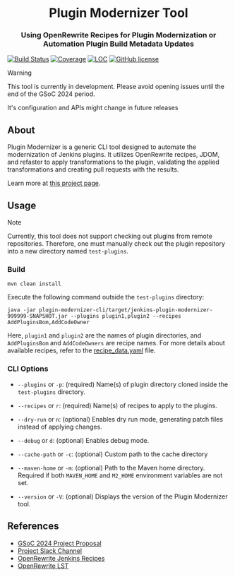 <div align="center">
<h1>Plugin Modernizer Tool</h1>
<h3>
Using OpenRewrite Recipes for Plugin Modernization or Automation Plugin Build Metadata Updates
</h3>
</div>

[![Build Status](https://ci.jenkins.io/job/Tools/job/plugin-modernizer-tool/job/main/badge/icon)](https://ci.jenkins.io/job/Tools/job/plugin-modernizer-tool/job/main/)
[![Coverage](https://ci.jenkins.io/job/Tools/job/plugin-modernizer-tool/job/main/badge/icon?status=${instructionCoverage}&subject=coverage&color=${colorInstructionCoverage})](https://ci.jenkins.io/job/Tools/job/plugin-modernizer-tool/job/main)
[![LOC](https://ci.jenkins.io/job/Tools/job/plugin-modernizer-tool/job/main/badge/icon?job=test&status=${lineOfCode}&subject=line%20of%20code&color=blue)](https://ci.jenkins.io/job/Tools/job/plugin-modernizer-tool/job/main)
[![GitHub license](https://img.shields.io/github/license/jenkinsci/plugin-modernizer-tool)](https://github.com/jenkinsci/plugin-modernizer-tool/blob/main/LICENSE)

> [!WARNING]
> This tool is currently in development. Please avoid opening issues until the end of the GSoC 2024 period.
>
> It's configuration and APIs might change in future releases

## About

Plugin Modernizer is a generic CLI tool designed to automate the modernization of Jenkins plugins. It utilizes OpenRewrite recipes, JDOM, and refaster to apply transformations to the plugin, validating the applied transformations and creating pull requests with the results.

Learn more at [this project page](https://www.jenkins.io/projects/gsoc/2024/projects/using-openrewrite-recipes-for-plugin-modernization-or-automation-plugin-build-metadata-updates/).

## Usage

> [!NOTE]
> Currently, this tool does not support checking out plugins from remote repositories. Therefore, one must manually check out the plugin repository into a new directory named `test-plugins`.

### Build

```shell
mvn clean install
```

Execute the following command outside the `test-plugins` directory:

```shell
java -jar plugin-modernizer-cli/target/jenkins-plugin-modernizer-999999-SNAPSHOT.jar --plugins plugin1,plugin2 --recipes AddPluginsBom,AddCodeOwner
```

Here, `plugin1` and `plugin2` are the names of plugin directories, and `AddPluginsBom` and `AddCodeOwners` are recipe names.  For more details about available recipes, refer to the [recipe_data.yaml](plugin-modernizer-core/src/main/resources/recipe_data.yaml) file.

### CLI Options
- `--plugins` or `-p`: (required) Name(s) of plugin directory cloned inside the `test-plugins` directory.

- `--recipes` or `r`: (required) Name(s) of recipes to apply to the plugins.

- `--dry-run` or `n`: (optional) Enables dry run mode, generating patch files instead of applying changes.

- `--debug` or `d`: (optional) Enables debug mode.

- `--cache-path` or `-c`: (optional) Custom path to the cache directory

- `--maven-home` or `-m`: (optional) Path to the Maven home directory. Required if both `MAVEN_HOME` and `M2_HOME` environment variables are not set.

- `--version` or `-V`: (optional) Displays the version of the Plugin Modernizer tool.

## References

- [GSoC 2024 Project Proposal](https://docs.google.com/document/d/1e1QkprPN6fLpFXk_QqBUQlJhZrAl9RvXbOXOiJ-gAuY/edit?usp=sharing)
- [Project Slack Channel](https://cdeliveryfdn.slack.com/archives/C071YTZ807)
- [OpenRewrite Jenkins Recipes](https://docs.openrewrite.org/recipes/jenkins/)
- [OpenRewrite LST](https://docs.openrewrite.org/concepts-explanations/lossless-semantic-trees)

